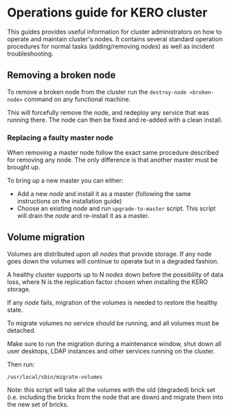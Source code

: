 # Operations guide for KERO cluster

This guides provides useful information for cluster administrators on how to operate and maintain cluster's nodes. It contains several standard operation procedures for normal tasks (adding/removing _nodes_) as well as incident troubleshooting.

## Removing a broken node

To remove a broken node from the cluster run the `destroy-node <broken-node>` command on any functional machine.

This will forcefully remove the node, and redeploy any service that was running there. The node can then be fixed and re-added with a clean install.

### Replacing a faulty master node

When removing a master node follow the exact same procedure described for removing any node. The only difference is that another master must be brought up.

To bring up a new master you can either:
  - Add a new _node_ and install it as a master (following the same instructions on the installation guide)
  - Choose an existing _node_ and run `upgrade-to-master` script. This script will drain the _node_ and re-install it as a master.

## Volume migration

Volumes are distributed upon all _nodes_ that provide storage. If any node goes down the volumes will continue to operate but in a degraded fashion.

A healthy cluster supports up to N _nodes_ down before the possibility of data loss, where N is the replication factor chosen when installing the KERO storage.

If any _node_ fails, migration of the volumes is needed to restore the healthy state.

To migrate volumes no service should be running, and all volumes must be detached.

Make sure to run the migration during a maintenance window, shut down all user desktops, LDAP instances and other services running on the cluster.

Then run:

`/usr/local/sbin/migrate-volumes`

Note: this script will take all the volumes with the old (degraded) brick set (i.e. including the bricks from the node that are down) and migrate them into
the new set of bricks.

